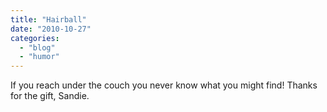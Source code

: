 ```yaml
---
title: "Hairball"
date: "2010-10-27"
categories: 
  - "blog"
  - "humor"
---
```

If you reach under the couch you never know what you might find! Thanks for the gift, Sandie.


